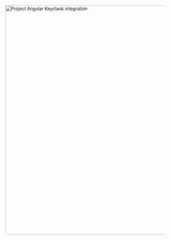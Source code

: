 <img width="1280" height="720" alt="Project Angular Keyclaok integration" src="https://github.com/user-attachments/assets/82711623-5643-4bbd-8008-be46796cc10e" />
